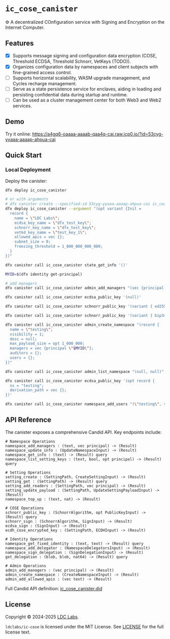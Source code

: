 # `ic_cose_canister`
⚙️ A decentralized COnfiguration service with Signing and Encryption on the Internet Computer.

## Features

- [x] Supports message signing and configuration data encryption (COSE, Threshold ECDSA, Threshold Schnorr, VetKeys (TODO)).
- [x] Organizes configuration data by namespaces and client subjects with fine-grained access control.
- [ ] Supports horizontal scalability, WASM upgrade management, and Cycles recharge management.
- [ ] Serve as a state persistence service for enclaves, aiding in loading and persisting confidential data during startup and runtime.
- [ ] Can be used as a cluster management center for both Web3 and Web2 services.

## Demo

Try it online: https://a4gq6-oaaaa-aaaab-qaa4q-cai.raw.icp0.io/?id=53cyg-yyaaa-aaaap-ahpua-cai

## Quick Start

### Local Deployment

Deploy the canister:
```bash
dfx deploy ic_cose_canister

# or with arguments
# dfx canister create --specified-id 53cyg-yyaaa-aaaap-ahpua-cai ic_cose_canister
dfx deploy ic_cose_canister --argument "(opt variant {Init =
  record {
    name = \"LDC Labs\";
    ecdsa_key_name = \"dfx_test_key\";
    schnorr_key_name = \"dfx_test_key\";
    vetkd_key_name = \"test_key_1\";
    allowed_apis = vec {};
    subnet_size = 0;
    freezing_threshold = 1_000_000_000_000;
  }
})"

dfx canister call ic_cose_canister state_get_info '()'

MYID=$(dfx identity get-principal)

# add managers
dfx canister call ic_cose_canister admin_add_managers "(vec {principal \"$MYID\"})"

dfx canister call ic_cose_canister ecdsa_public_key '(null)'

dfx canister call ic_cose_canister schnorr_public_key '(variant { ed25519 }, null)'

dfx canister call ic_cose_canister schnorr_public_key '(variant { bip340secp256k1 }, null)'

dfx canister call ic_cose_canister admin_create_namespace "(record {
  name = \"testing\";
  visibility = 1;
  desc = null;
  max_payload_size = opt 1_000_000;
  managers = vec {principal \"$MYID\"};
  auditors = {};
  users = {};
})"

dfx canister call ic_cose_canister admin_list_namespace "(null, null)"

dfx canister call ic_cose_canister ecdsa_public_key '(opt record {
  ns = "testing";
  derivation_path = vec {};
})'

dfx canister call ic_cose_canister namespace_add_users "(\"testing\", vec {principal \"hpudd-yqaaa-aaaap-ahnbq-cai\"})"
```

## API Reference

The canister exposes a comprehensive Candid API. Key endpoints include:

```candid
# Namespace Operations
namespace_add_managers : (text, vec principal) -> (Result)
namespace_update_info : (UpdateNamespaceInput) -> (Result)
namespace_get_info : (text) -> (Result) query
namespace_list_setting_keys : (text, bool, opt principal) -> (Result) query

# Setting Operations
setting_create : (SettingPath, CreateSettingInput) -> (Result)
setting_get : (SettingPath) -> (Result) query
setting_add_readers : (SettingPath, vec principal) -> (Result)
setting_update_payload : (SettingPath, UpdateSettingPayloadInput) -> (Result)
namespace_top_up : (text, nat) -> (Result)

# COSE Operations
schnorr_public_key : (SchnorrAlgorithm, opt PublicKeyInput) -> (Result) query
schnorr_sign : (SchnorrAlgorithm, SignInput) -> (Result)
ecdsa_sign : (SignInput) -> (Result)
ecdh_cose_encrypted_key : (SettingPath, ECDHInput) -> (Result)

# Identity Operations
namespace_get_fixed_identity : (text, text) -> (Result) query
namespace_add_delegator : (NamespaceDelegatorsInput) -> (Result)
namespace_sign_delegation : (SignDelegationInput) -> (Result)
get_delegation : (blob, blob, nat64) -> (Result) query

# Admin Operations
admin_add_managers : (vec principal) -> (Result)
admin_create_namespace : (CreateNamespaceInput) -> (Result)
admin_add_allowed_apis : (vec text) -> (Result)
```

Full Candid API definition: [ic_cose_canister.did](https://github.com/ldclabs/ic-cose/tree/main/src/ic_cose_canister/ic_cose_canister.did)

## License
Copyright © 2024-2025 [LDC Labs](https://github.com/ldclabs).

`ldclabs/ic-cose` is licensed under the MIT License. See [LICENSE](../../LICENSE-MIT) for the full license text.